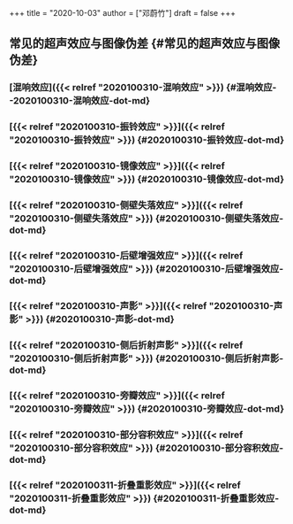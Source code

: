 +++
title = "2020-10-03"
author = ["邓蔚竹"]
draft = false
+++

## 常见的超声效应与图像伪差 {#常见的超声效应与图像伪差}


### [混响效应]({{< relref "2020100310-混响效应" >}}) {#混响效应--2020100310-混响效应-dot-md}


### [{{< relref "2020100310-振铃效应" >}}]({{< relref "2020100310-振铃效应" >}}) {#2020100310-振铃效应-dot-md}


### [{{< relref "2020100310-镜像效应" >}}]({{< relref "2020100310-镜像效应" >}}) {#2020100310-镜像效应-dot-md}


### [{{< relref "2020100310-侧壁失落效应" >}}]({{< relref "2020100310-侧壁失落效应" >}}) {#2020100310-侧壁失落效应-dot-md}


### [{{< relref "2020100310-后壁增强效应" >}}]({{< relref "2020100310-后壁增强效应" >}}) {#2020100310-后壁增强效应-dot-md}


### [{{< relref "2020100310-声影" >}}]({{< relref "2020100310-声影" >}}) {#2020100310-声影-dot-md}


### [{{< relref "2020100310-侧后折射声影" >}}]({{< relref "2020100310-侧后折射声影" >}}) {#2020100310-侧后折射声影-dot-md}


### [{{< relref "2020100310-旁瓣效应" >}}]({{< relref "2020100310-旁瓣效应" >}}) {#2020100310-旁瓣效应-dot-md}


### [{{< relref "2020100310-部分容积效应" >}}]({{< relref "2020100310-部分容积效应" >}}) {#2020100310-部分容积效应-dot-md}


### [{{< relref "2020100311-折叠重影效应" >}}]({{< relref "2020100311-折叠重影效应" >}}) {#2020100311-折叠重影效应-dot-md}